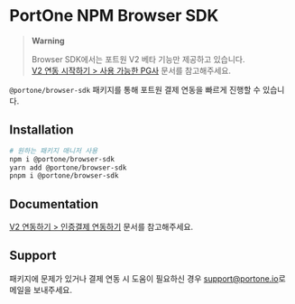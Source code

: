 # PortOne NPM Browser SDK

> **Warning**
>
> Browser SDK에서는 포트원 V2 베타 기능만 제공하고 있습니다.\
> [V2 연동 시작하기 > 사용 가능한 PG사](https://developers.portone.io/docs/ko/v2-payment/v2#%EC%82%AC%EC%9A%A9-%EA%B0%80%EB%8A%A5%ED%95%9C-pg%EC%82%AC)
> 문서를 참고해주세요.

`@portone/browser-sdk` 패키지를 통해 포트원 결제 연동을 빠르게 진행할 수
있습니다.

## Installation

```sh
# 원하는 패키지 매니저 사용
npm i @portone/browser-sdk
yarn add @portone/browser-sdk
pnpm i @portone/browser-sdk
```

## Documentation

[V2 연동하기 > 인증결제 연동하기](https://developers.portone.io/docs/ko/v2-payment/v2)
문서를 참고해주세요.

## Support

패키지에 문제가 있거나 결제 연동 시 도움이 필요하신 경우
[support@portone.io](mailto:support@portone.io)로 메일을 보내주세요.
